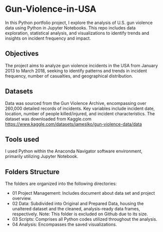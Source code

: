 # Gun-Violence-in-USA
In this Python portfolio project, I explore the analysis of U.S. gun violence data using Python in Jupyter Notebooks. This repo includes data exploration, statistical analysis, and visualizations to identify trends and insights on incident frequency and impact.

## Objectives
The project aims to analyze gun violence incidents in the USA from January 2013 to March 2018, seeking to identify patterns and trends in incident frequency, number of casualties, and geographical distribution.

## Datasets
Data was sourced from the Gun Violence Archive, encompassing over 260,000 detailed records of incidents. Key variables include incident date, location, number of people killed/injured, and incident characteristics. The dataset was downloaded from Kaggle.com 
https://www.kaggle.com/datasets/jameslko/gun-violence-data/data

## Tools used
I used Python within the Anaconda Navigator software environment, primarily utilizing Jupyter Notebook.

## Folders Structure
The folders are organized into the following directories:
+ 01 Project Management: Includes document about data set and project overview.
+ 02 Data: Subdivided into Original and Prepared Data, housing the unaltered dataset and the cleaned, analysis-ready data frames, respectively. Note: This folder is excluded on Github due to its size.
+ 03 Scripts: Comprises all Python codes utilized throughout the analysis.
+ 04 Analysis: Encompasses the saved visualizations.

